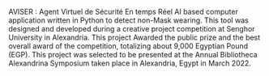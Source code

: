 AVISER : Agent Virtuel de Sécurité En temps Réel 
AI based computer application written in Python to detect non-Mask wearing. This tool was designed and developed during a creative project competition at Senghor University in Alexandria. This project Awarded the public prize and the best overall award of the competition, totalizing about 9,000 Egyptian Pound (EGP). This project was selected to be presented at the Annual Bibliotheca Alexandrina Symposium taken place in Alexandria, Egypt in March 2022.
